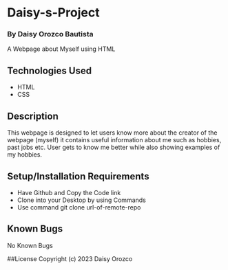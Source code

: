 # Daisy-s-Project

### By Daisy Orozco Bautista 
A Webpage about Myself using HTML


## Technologies Used

* HTML
*  CSS

## Description

This webpage is designed to let users know more about the creator of the webpage (myself) it contains useful information about me such as hobbies, past jobs etc. User gets to know me better while also showing examples of my hobbies.
## Setup/Installation Requirements
* Have Github and Copy the Code link
* Clone into your Desktop by using Commands
* Use command git clone url-of-remote-repo

## Known Bugs 
No Known Bugs 

##License
Copyright (c) 2023 Daisy Orozco 
